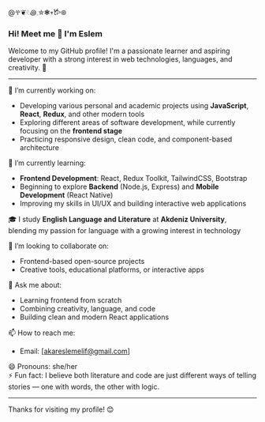 @𖣂❦𓏲꩜𓈒✮❃𖥧𐂂𖣠
### Hi! Meet me 👋 I'm Eslem

Welcome to my GitHub profile! I'm a passionate learner and aspiring developer with a strong interest in web technologies, languages, and creativity. 🚀

---

🔭 I’m currently working on:  
- Developing various personal and academic projects using **JavaScript**, **React**, **Redux**, and other modern tools  
- Exploring different areas of software development, while currently focusing on the **frontend stage**  
- Practicing responsive design, clean code, and component-based architecture  

🌱 I’m currently learning:  
- **Frontend Development**: React, Redux Toolkit, TailwindCSS, Bootstrap  
- Beginning to explore **Backend** (Node.js, Express) and **Mobile Development** (React Native)  
- Improving my skills in UI/UX and building interactive web applications  

🎓 I study **English Language and Literature** at **Akdeniz University**, blending my passion for language with a growing interest in technology  

👯 I’m looking to collaborate on:  
- Frontend-based open-source projects  
- Creative tools, educational platforms, or interactive apps  

💬 Ask me about:  
- Learning frontend from scratch  
- Combining creativity, language, and code  
- Building clean and modern React applications  

📫 How to reach me:  
- Email: [akareslemelif@gmail.com]  
 

😄 Pronouns: she/her  
⚡ Fun fact: I believe both literature and code are just different ways of telling stories — one with words, the other with logic.

---

Thanks for visiting my profile! 😊  
